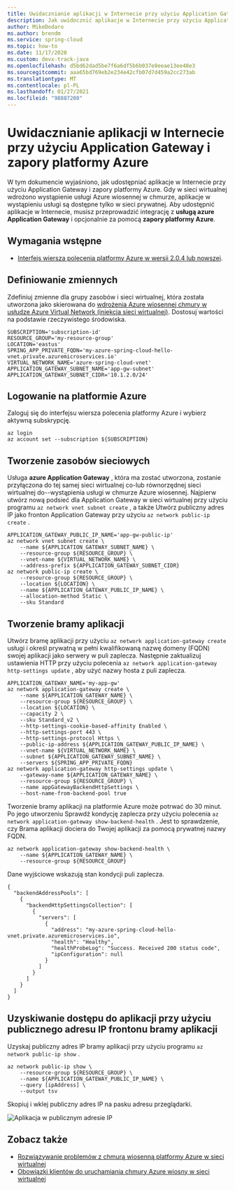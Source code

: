 ```yaml
---
title: Uwidacznianie aplikacji w Internecie przy użyciu Application Gateway i zapory platformy Azure
description: Jak uwidocznić aplikacje w Internecie przy użyciu Application Gateway i zapory platformy Azure
author: MikeDodaro
ms.author: brendm
ms.service: spring-cloud
ms.topic: how-to
ms.date: 11/17/2020
ms.custom: devx-track-java
ms.openlocfilehash: d5bd62dad5be7f6a6df5b6b037e8eeae13ee48e3
ms.sourcegitcommit: aaa65bd769eb2e234e42cfb07d7d459a2cc273ab
ms.translationtype: MT
ms.contentlocale: pl-PL
ms.lasthandoff: 01/27/2021
ms.locfileid: "98887208"
---
```

# <a name="expose-applications-to-the-internet-using-application-gateway-and-azure-firewall"></a>Uwidacznianie aplikacji w Internecie przy użyciu Application Gateway i zapory platformy Azure

W tym dokumencie wyjaśniono, jak udostępniać aplikacje w Internecie przy użyciu Application Gateway i zapory platformy Azure. Gdy w sieci wirtualnej wdrożono wystąpienie usługi Azure wiosennej w chmurze, aplikacje w wystąpieniu usługi są dostępne tylko w sieci prywatnej. Aby udostępnić aplikacje w Internecie, musisz przeprowadzić integrację z **usługą azure Application Gateway** i opcjonalnie za pomocą **zapory platformy Azure**.

## <a name="prerequisites"></a>Wymagania wstępne

- [Interfejs wiersza polecenia platformy Azure w wersji 2.0.4 lub nowszej](https://docs.microsoft.com/cli/azure/install-azure-cli).

## <a name="define-variables"></a>Definiowanie zmiennych

Zdefiniuj zmienne dla grupy zasobów i sieci wirtualnej, która została utworzona jako skierowana do [wdrożenia Azure wiosennej chmury w usłudze Azure Virtual Network (iniekcja sieci wirtualnej)](spring-cloud-tutorial-deploy-in-azure-virtual-network.md). Dostosuj wartości na podstawie rzeczywistego środowiska.

```
SUBSCRIPTION='subscription-id'
RESOURCE_GROUP='my-resource-group'
LOCATION='eastus'
SPRING_APP_PRIVATE_FQDN='my-azure-spring-cloud-hello-vnet.private.azuremicroservices.io'
VIRTUAL_NETWORK_NAME='azure-spring-cloud-vnet'
APPLICATION_GATEWAY_SUBNET_NAME='app-gw-subnet'
APPLICATION_GATEWAY_SUBNET_CIDR='10.1.2.0/24'
```

## <a name="login-to-azure"></a>Logowanie na platformie Azure

Zaloguj się do interfejsu wiersza polecenia platformy Azure i wybierz aktywną subskrypcję.

```
az login
az account set --subscription ${SUBSCRIPTION}
```

## <a name="create-network-resources"></a>Tworzenie zasobów sieciowych

Usługa **azure Application Gateway** , która ma zostać utworzona, zostanie przyłączona do tej samej sieci wirtualnej co-lub równorzędnej sieci wirtualnej do--wystąpienia usługi w chmurze Azure wiosennej. Najpierw utwórz nową podsieć dla Application Gateway w sieci wirtualnej przy użyciu programu `az network vnet subnet create` , a także Utwórz publiczny adres IP jako fronton Application Gateway przy użyciu `az network public-ip create` .

```
APPLICATION_GATEWAY_PUBLIC_IP_NAME='app-gw-public-ip'
az network vnet subnet create \
    --name ${APPLICATION_GATEWAY_SUBNET_NAME} \
    --resource-group ${RESOURCE_GROUP} \
    --vnet-name ${VIRTUAL_NETWORK_NAME} \
    --address-prefix ${APPLICATION_GATEWAY_SUBNET_CIDR}
az network public-ip create \
    --resource-group ${RESOURCE_GROUP} \
    --location ${LOCATION} \
    --name ${APPLICATION_GATEWAY_PUBLIC_IP_NAME} \
    --allocation-method Static \
    --sku Standard
```

## <a name="create-application-gateway"></a>Tworzenie bramy aplikacji

Utwórz bramę aplikacji przy użyciu `az network application-gateway create` usługi i określ prywatną w pełni kwalifikowaną nazwę domeny (FQDN) swojej aplikacji jako serwery w puli zaplecza. Następnie zaktualizuj ustawienia HTTP przy użyciu polecenia `az network application-gateway http-settings update` , aby użyć nazwy hosta z puli zaplecza.

```
APPLICATION_GATEWAY_NAME='my-app-gw'
az network application-gateway create \
    --name ${APPLICATION_GATEWAY_NAME} \
    --resource-group ${RESOURCE_GROUP} \
    --location ${LOCATION} \
    --capacity 2 \
    --sku Standard_v2 \
    --http-settings-cookie-based-affinity Enabled \
    --http-settings-port 443 \
    --http-settings-protocol Https \
    --public-ip-address ${APPLICATION_GATEWAY_PUBLIC_IP_NAME} \
    --vnet-name ${VIRTUAL_NETWORK_NAME} \
    --subnet ${APPLICATION_GATEWAY_SUBNET_NAME} \
    --servers ${SPRING_APP_PRIVATE_FQDN}
az network application-gateway http-settings update \
    --gateway-name ${APPLICATION_GATEWAY_NAME} \
    --resource-group ${RESOURCE_GROUP} \
    --name appGatewayBackendHttpSettings \
    --host-name-from-backend-pool true
```

Tworzenie bramy aplikacji na platformie Azure może potrwać do 30 minut. Po jego utworzeniu Sprawdź kondycję zaplecza przy użyciu polecenia `az network application-gateway show-backend-health` .  Jest to sprawdzenie, czy Brama aplikacji dociera do Twojej aplikacji za pomocą prywatnej nazwy FQDN.

```
az network application-gateway show-backend-health \
    --name ${APPLICATION_GATEWAY_NAME} \
    --resource-group ${RESOURCE_GROUP}
```

Dane wyjściowe wskazują stan kondycji puli zaplecza.

```
{
  "backendAddressPools": [
    {
      "backendHttpSettingsCollection": [
        {
          "servers": [
            {
              "address": "my-azure-spring-cloud-hello-vnet.private.azuremicroservices.io",
              "health": "Healthy",
              "healthProbeLog": "Success. Received 200 status code",
              "ipConfiguration": null
            }
          ]
        }
      ]
    }
  ]
}
```

## <a name="access-your-application-using-the-frontend-public-ip-of-the-application-gateway"></a>Uzyskiwanie dostępu do aplikacji przy użyciu publicznego adresu IP frontonu bramy aplikacji

Uzyskaj publiczny adres IP bramy aplikacji przy użyciu programu `az network public-ip show` .

```
az network public-ip show \
    --resource-group ${RESOURCE_GROUP} \
    --name ${APPLICATION_GATEWAY_PUBLIC_IP_NAME} \
    --query [ipAddress] \
    --output tsv
```

Skopiuj i wklej publiczny adres IP na pasku adresu przeglądarki.

  ![Aplikacja w publicznym adresie IP](media/spring-cloud-expose-apps-gateway-az-firewall/app-gateway-public-ip.png)

## <a name="see-also"></a>Zobacz także

- [Rozwiązywanie problemów z chmurą wiosenną platformy Azure w sieci wirtualnej](spring-cloud-troubleshooting-vnet.md)
- [Obowiązki klientów do uruchamiania chmury Azure wiosny w sieci wirtualnej](spring-cloud-vnet-customer-responsibilities.md)